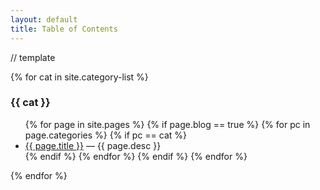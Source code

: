```yaml
---
layout: default
title: Table of Contents
---
```


// template

{% for cat in site.category-list %}
### {{ cat }}
<ul>
{% for page in site.pages %}
{% if page.blog == true %}
{% for pc in page.categories %}
{% if pc == cat %}
<li>
  <a href="{{ page.url }}">{{ page.title }}</a> &mdash; {{ page.desc }}
</li>
{% endif %} <!-- cat-match-p -->
{% endfor %} <!-- page-category -->
{% endif %} <!-- blog-p -->
{% endfor %} <!-- page -->
</ul>
{% endfor %} <!-- cat --> 
